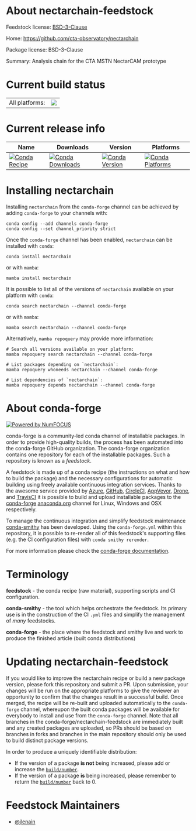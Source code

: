 About nectarchain-feedstock
===========================

Feedstock license: [BSD-3-Clause](https://github.com/conda-forge/nectarchain-feedstock/blob/main/LICENSE.txt)

Home: https://github.com/cta-observatory/nectarchain

Package license: BSD-3-Clause

Summary: Analysis chain for the CTA MSTN NectarCAM prototype

Current build status
====================


<table><tr><td>All platforms:</td>
    <td>
      <a href="https://dev.azure.com/conda-forge/feedstock-builds/_build/latest?definitionId=18978&branchName=main">
        <img src="https://dev.azure.com/conda-forge/feedstock-builds/_apis/build/status/nectarchain-feedstock?branchName=main">
      </a>
    </td>
  </tr>
</table>

Current release info
====================

| Name | Downloads | Version | Platforms |
| --- | --- | --- | --- |
| [![Conda Recipe](https://img.shields.io/badge/recipe-nectarchain-green.svg)](https://anaconda.org/conda-forge/nectarchain) | [![Conda Downloads](https://img.shields.io/conda/dn/conda-forge/nectarchain.svg)](https://anaconda.org/conda-forge/nectarchain) | [![Conda Version](https://img.shields.io/conda/vn/conda-forge/nectarchain.svg)](https://anaconda.org/conda-forge/nectarchain) | [![Conda Platforms](https://img.shields.io/conda/pn/conda-forge/nectarchain.svg)](https://anaconda.org/conda-forge/nectarchain) |

Installing nectarchain
======================

Installing `nectarchain` from the `conda-forge` channel can be achieved by adding `conda-forge` to your channels with:

```
conda config --add channels conda-forge
conda config --set channel_priority strict
```

Once the `conda-forge` channel has been enabled, `nectarchain` can be installed with `conda`:

```
conda install nectarchain
```

or with `mamba`:

```
mamba install nectarchain
```

It is possible to list all of the versions of `nectarchain` available on your platform with `conda`:

```
conda search nectarchain --channel conda-forge
```

or with `mamba`:

```
mamba search nectarchain --channel conda-forge
```

Alternatively, `mamba repoquery` may provide more information:

```
# Search all versions available on your platform:
mamba repoquery search nectarchain --channel conda-forge

# List packages depending on `nectarchain`:
mamba repoquery whoneeds nectarchain --channel conda-forge

# List dependencies of `nectarchain`:
mamba repoquery depends nectarchain --channel conda-forge
```


About conda-forge
=================

[![Powered by
NumFOCUS](https://img.shields.io/badge/powered%20by-NumFOCUS-orange.svg?style=flat&colorA=E1523D&colorB=007D8A)](https://numfocus.org)

conda-forge is a community-led conda channel of installable packages.
In order to provide high-quality builds, the process has been automated into the
conda-forge GitHub organization. The conda-forge organization contains one repository
for each of the installable packages. Such a repository is known as a *feedstock*.

A feedstock is made up of a conda recipe (the instructions on what and how to build
the package) and the necessary configurations for automatic building using freely
available continuous integration services. Thanks to the awesome service provided by
[Azure](https://azure.microsoft.com/en-us/services/devops/), [GitHub](https://github.com/),
[CircleCI](https://circleci.com/), [AppVeyor](https://www.appveyor.com/),
[Drone](https://cloud.drone.io/welcome), and [TravisCI](https://travis-ci.com/)
it is possible to build and upload installable packages to the
[conda-forge](https://anaconda.org/conda-forge) [anaconda.org](https://anaconda.org/)
channel for Linux, Windows and OSX respectively.

To manage the continuous integration and simplify feedstock maintenance
[conda-smithy](https://github.com/conda-forge/conda-smithy) has been developed.
Using the ``conda-forge.yml`` within this repository, it is possible to re-render all of
this feedstock's supporting files (e.g. the CI configuration files) with ``conda smithy rerender``.

For more information please check the [conda-forge documentation](https://conda-forge.org/docs/).

Terminology
===========

**feedstock** - the conda recipe (raw material), supporting scripts and CI configuration.

**conda-smithy** - the tool which helps orchestrate the feedstock.
                   Its primary use is in the construction of the CI ``.yml`` files
                   and simplify the management of *many* feedstocks.

**conda-forge** - the place where the feedstock and smithy live and work to
                  produce the finished article (built conda distributions)


Updating nectarchain-feedstock
==============================

If you would like to improve the nectarchain recipe or build a new
package version, please fork this repository and submit a PR. Upon submission,
your changes will be run on the appropriate platforms to give the reviewer an
opportunity to confirm that the changes result in a successful build. Once
merged, the recipe will be re-built and uploaded automatically to the
`conda-forge` channel, whereupon the built conda packages will be available for
everybody to install and use from the `conda-forge` channel.
Note that all branches in the conda-forge/nectarchain-feedstock are
immediately built and any created packages are uploaded, so PRs should be based
on branches in forks and branches in the main repository should only be used to
build distinct package versions.

In order to produce a uniquely identifiable distribution:
 * If the version of a package **is not** being increased, please add or increase
   the [``build/number``](https://docs.conda.io/projects/conda-build/en/latest/resources/define-metadata.html#build-number-and-string).
 * If the version of a package **is** being increased, please remember to return
   the [``build/number``](https://docs.conda.io/projects/conda-build/en/latest/resources/define-metadata.html#build-number-and-string)
   back to 0.

Feedstock Maintainers
=====================

* [@jlenain](https://github.com/jlenain/)

